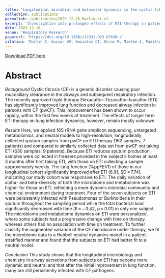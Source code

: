 ```yaml
---
title: "Longitudinal microbial and molecular dynamics in the cystic fibrosis lung after Elexacaftor-Tezacaftor-Ivacaftor therapy"
collection: publications
permalink: /publication/2023-12-16-Martin-et-al
excerpt: 'Investigation into prolonged effects of ETI therapy on patients with cystic fibroses showed enhanced lung function and more varied lung microbiomes over time, even though colonization with CF pathogens are still prevalent.'
date: 2023-12-16
venue: 'Respiratory Research'
paperurl: 'https://doi.org/10.1186/s12931-023-02630-z'
citation: 'Martin C, Guzior DV, Gonzalez CT, Okros M, Mielke J, Padillo L, Thomas R, McClelland M, Conrad D, Widder S, Quinn RA. 2023. Longitudinal microbial and molecular dynamics in the cystic fibrosis lung after Elexacaftor-Tezacaftor-Ivacaftor therapy. Respir Res 24, 317. doi: 10.1186/s12931-023-02630-z'
---
```

[Download PDF here](http://guziordo.github.io/files/Martin_et_al_2023.pdf)

# Abstract

*Background*
Cystic fibrosis (CF) is a genetic disorder causing poor mucociliary clearance in the airways and subsequent respiratory infection. The recently approved triple therapy Elexacaftor–Tezacaftor–Ivacaftor (ETI) has significantly improved lung function and decreased airway infection in persons with CF (pwCF). This improvement has been shown to occur rapidly, within the first few weeks of treatment. The effects of longer term ETI therapy on lung infection dynamics, however, remain mostly unknown.

*Results*
Here, we applied 16S rRNA gene amplicon sequencing, untargeted metabolomics, and neutral models to high-resolution, longitudinally collected sputum samples from pwCF on ETI therapy (162 samples, 7 patients) and compared to similarly collected data set from pwCF not taking ETI (630 samples, 9 patients). Because ETI reduces sputum production, samples were collected in freezers provided in the subject’s homes at least 3 months after first taking ETI, with those on ETI collecting a sample approximately weekly. The lung function (%ppFEV1) of those in our longitudinal cohort significantly improved after ETI (6.91, SD = 7.74), indicating our study cohort was responsive to ETI. The daily variation of alpha- and beta-diversity of both the microbiome and metabolome was higher for those on ETI, reflecting a more dynamic microbial community and chemical environment during treatment. Four of the seven subjects on ETI were persistently infected with Pseudomonas or Burkholderia in their sputum throughout the sampling period while the total bacterial load significantly decreased with time (R = − 0.42, p = 0.01) in only one subject. The microbiome and metabolome dynamics on ETI were personalized, where some subjects had a progressive change with time on therapy, whereas others had no association with time on treatment. To further classify the augmented variance of the CF microbiome under therapy, we fit the microbiome data to a Hubbell neutral dynamics model in a patient-stratified manner and found that the subjects on ETI had better fit to a neutral model.

*Conclusion*
This study shows that the longitudinal microbiology and chemistry in airway secretions from subjects on ETI has become more dynamic and neutral and that after the initial improvement in lung function, many are still persistently infected with CF pathogens.
